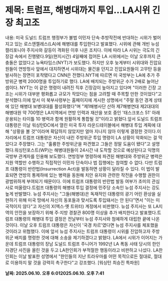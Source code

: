 # **제목: 트럼프, 해병대까지 투입…LA시위 긴장 최고조**

  내용: 미국 도널드 트럼프 행정부가 불법 이민자 단속·추방작전에 반대하는 시위가 벌어지고 있는 로스앤젤레스(LA)에 해병대를 투입한다고 발표했다. 시위에 관해 개빈 뉴섬 캘리포니아 주지사와 갈등이 격화된 이후 나온 조치다. 이에 따라 LA 시위는 극도의 긴장감 속에서 진행됐다.9일(현지시간) 4일째에 접어든 LA 시위에서는 이날 오후까지 큰 충돌은 없었다고 뉴욕타임스(NYT)가 보도했다. 하지만 오후 늦게부터 시위대와 진압요원들이 연방청사 앞에서 대치하면서 시위대는 물건을 던지고 진압요원들이 고무탄 등을 발사하는 장면이 포착됐다고 CNN은 전했다.NYT에 따르면 미 국방부는 LA에 추가 주방위군 병력 2000명을 투입하기로 했다. LA에 배치되는 주방위군 수가 2배로 늘어난 셈이다. NYT는 이 같은 명령이 내려진 직후 긴장감이 높아지고 있다며 "이러한 긴장 고조는 시위가 대부분 평화롭고 규모가 작았다는 점을 고려할 때 주목할 만한 것이었다"고 분석했다.이에 앞서 미 북부사령부는 홈페이지에 게시한 성명에서 "주말 동안 경계 상태에 있던 해병대 보병대대를 활성화했다"며 "제1해병사단 산하 제7해병연대 제2대대의 해병대원 약 700명은 LA지역에서 연방 인력과 재산을 보호 중인 '태스크포스 51' 아래 운용되는 타이틀 10 병력과 함께 원활하게 통합될 것"이라고 밝혔다.앞서 도널드 트럼프 대통령은 이날 워싱턴DC에서 열린 미국 투자 라운드테이블에서 해병대 투입 계획에 대해 "상황을 볼 것"이라며 확답하지 않았지만 얼마 지나지 않아 이렇게 결정한 것이다.이 자리에서 트럼프 대통령은 자신이 내린 주방위군 투입 명령이 LA 상황이 악화되는 걸 막았다고 주장했다. 그는 "훌륭한 주방위군을 파견했고 그들은 정말 도움이 됐다"고 설명했다.워싱턴포스트(WP)는 해병대원들이 24시간 내 도착할 것으로 예상된다고 익명의 국방부 관계자를 인용해 보도했다. 연방정부 명령하에 파견된 해병대와 주방위군 병력은 지원 역할만 수행하고 직접적인 이민자 단속이나 법 집행에는 참여할 수 없다. 다만 트럼프 대통령이 반란법(Insurrection Act)을 발동하면 상황이 달라질 수 있다. 이 법이 발효되면 연방의 통제하에 있는 병력을 동원해 치안 유지와 관련한 작전을 수행할 권한이 광범위하게 부여되기 때문이다. 이에 트럼프 대통령의 반란법 발동 여부가 초미의 관심사로 떠올랐다.트럼프 대통령의 해병대 투입 결정에 민주당 소속인 뉴섬 주지사는 강도 높게 반발했다. 뉴섬 주지사는 "그들(해병대)은 독재적인 대통령의 광기 어린 환상을 실현하기 위해 미국 땅에서 자신의 동포들과 맞서도록 투입돼서는 안 된다"면서 "이는 미국적이지 않다"고 자신의 X(엑스·옛 트위터) 계정에서 비판했다. 뉴섬 주지사는 또 LA지역의 안전을 보장하기 위해 주·지방 경찰관 800명 이상을 추가 배치한다고 발표했다.트럼프 대통령의 해병대 투입 결정은 전날부터 뉴섬 주지사와 첨예하게 대립한 끝에 나온 것이다. 이날 오후 트럼프 대통령은 자신이 '국경 차르'였다면 뉴섬 주지사를 체포했을 것이라고 위협했다. 이에 앞서 뉴섬 주지사는 트럼프 대통령이 시위를 진압하고자 주방위군 배치를 명령한 것에 대해 소송을 제기하겠다고 밝혔다. LA에서 시위가 이어지는 가운데 트럼프 대통령의 장남 도널드 트럼프 주니어가 1992년 LA 폭동 사태 당시의 한인자경단 사진을 올린 것을 두고 LA한인회가 부적절한 행동이라고 비판하고 나섰다. LA한인회는 이날 발표한 성명에서 "한인들의 지난 트라우마를 어떤 목적으로든 절대로, 절대로 이용하지 말 것을 강력히 촉구한다"고 강조했다. [워싱턴 최승진 특파원]

  **날짜: 2025.06.10. 오후 6:012025.06.10. 오후 7:41**
